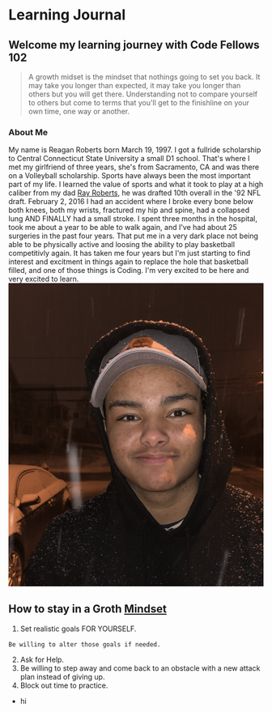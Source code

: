 # Learning Journal
## Welcome my learning journey with Code Fellows 102

> A growth midset is the mindset that nothings going to set you back.  It may take you longer than expected, it may take you longer than others but you will get there. Understanding not to compare yourself to others but come to terms that you'll get to the finishline on your own time, one way or another. 


### About Me
My name is Reagan Roberts born March 19, 1997.  I got a fullride scholarship to Central Connecticut State University a small D1 school. That's where I met my girlfriend of three years, she's from Sacramento, CA and was there on a Volleyball scholarship. Sports have always been the most important part of my life. I learned the value of sports and what it took to play at a high caliber from my dad [Ray Roberts](http://www.therayroberts.com/about/), he was drafted 10th overall in the '92 NFL draft.   February 2, 2016 I had an accident where I broke every bone below both knees, both my wrists, fractured my hip and spine, had a collapsed lung AND FINALLY had a small stroke. I spent three months in the hospital, took me about a year to be able to walk again, and I've had about 25 surgeries in the past four years. That put me in a very dark place not being able to be physically active and loosing the ability to play basketball competitivly again. It has taken me four years but I'm just starting to find interest and excitment in things again to replace the hole that basketball filled, and one of those things is Coding. I'm very excited to be here and very excited to learn. ![Me](https://raw.githubusercontent.com/Rearo43/learning.journal-repo/master/Screen%20Shot%202020-03-16%20at%2011.26.08%20PM.png)

## How to stay in a Groth [Mindset](https://www.atlassian.com/blog/inside-atlassian/growth-mindset)
1. Set realistic goals FOR YOURSELF.
  ```
  Be willing to alter those goals if needed.
  ```
2. Ask for Help.
3. Be willing to step away and come back to an obstacle with a new attack plan instead of giving up.
4. Block out time to practice.


- hi 
